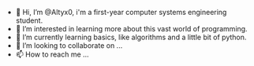 - 👋 Hi, I’m @Altyx0, i'm a first-year computer systems engineering student.
- 👀 I’m interested in learning more about this vast world of programming.
- 🌱 I’m currently learning basics, like algorithms and a little bit of python.
- 💞️ I’m looking to collaborate on ...
- 📫 How to reach me ...

<!---
Altyx0/Altyx0 is a ✨ special ✨ repository because its `README.md` (this file) appears on your GitHub profile.
You can click the Preview link to take a look at your changes.
--->
